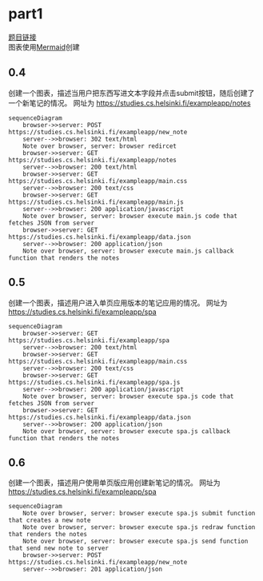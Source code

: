 # part1

[题目链接](https://fullstackopen.com/zh/part0/web_%E5%BA%94%E7%94%A8%E7%9A%84%E5%9F%BA%E7%A1%80%E8%AE%BE%E6%96%BD#%E7%BB%83%E4%B9%A0-0-1-0-6)  
图表使用[Mermaid](https://mermaid.js.org/)创建

## 0.4

创建一个图表，描述当用户把东西写进文本字段并点击submit按钮，随后创建了一个新笔记的情况。
网址为 https://studies.cs.helsinki.fi/exampleapp/notes

```mermaid
sequenceDiagram
    browser->>server: POST https://studies.cs.helsinki.fi/exampleapp/new_note
    server-->>browser: 302 text/html
    Note over browser, server: browser redircet
    browser->>server: GET https://studies.cs.helsinki.fi/exampleapp/notes
    server-->>browser: 200 text/html
    browser->>server: GET https://studies.cs.helsinki.fi/exampleapp/main.css
    server-->>browser: 200 text/css
    browser->>server: GET https://studies.cs.helsinki.fi/exampleapp/main.js
    server-->>browser: 200 application/javascript
    Note over browser, server: browser execute main.js code that fetches JSON from server
    browser->>server: GET https://studies.cs.helsinki.fi/exampleapp/data.json
    server-->>browser: 200 application/json
    Note over browser, server: browser execute main.js callback function that renders the notes
```

## 0.5

创建一个图表，描述用户进入单页应用版本的笔记应用的情况。
网址为 https://studies.cs.helsinki.fi/exampleapp/spa

```mermaid
sequenceDiagram
    browser->>server: GET https://studies.cs.helsinki.fi/exampleapp/spa
    server-->>browser: 200 text/html
    browser->>server: GET https://studies.cs.helsinki.fi/exampleapp/main.css
    server-->>browser: 200 text/css
    browser->>server: GET https://studies.cs.helsinki.fi/exampleapp/spa.js
    server-->>browser: 200 application/javascript
    Note over browser, server: browser execute spa.js code that fetches JSON from server
    browser->>server: GET https://studies.cs.helsinki.fi/exampleapp/data.json
    server-->>browser: 200 application/json
    Note over browser, server: browser execute spa.js callback function that renders the notes
```

## 0.6

创建一个图表，描述用户使用单页版应用创建新笔记的情况。
网址为 https://studies.cs.helsinki.fi/exampleapp/spa

```mermaid
sequenceDiagram
    Note over browser, server: browser execute spa.js submit function that creates a new note
    Note over browser, server: browser execute spa.js redraw function that renders the notes
    Note over browser, server: browser execute spa.js send function that send new note to server
    browser->>server: POST https://studies.cs.helsinki.fi/exampleapp/new_note
    server-->>browser: 201 application/json
```